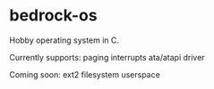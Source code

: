 # bedrock-os
Hobby operating system in C.

Currently supports:
  paging
  interrupts
  ata/atapi driver
  
Coming soon:
  ext2 filesystem
  userspace
